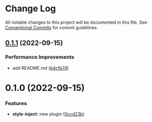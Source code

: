 # Change Log

All notable changes to this project will be documented in this file.
See [Conventional Commits](https://conventionalcommits.org) for commit guidelines.

## [0.1.1](https://github.com/senoteam/vite-plugin/compare/@senojs/rollup-plugin-style-inject@0.1.0...@senojs/rollup-plugin-style-inject@0.1.1) (2022-09-15)


### Performance Improvements

* add README.md ([b4cfb74](https://github.com/senoteam/vite-plugin/commit/b4cfb74f8c541cf3a0b08cc6bf7af2dee9fedf48))





# 0.1.0 (2022-09-15)


### Features

* **style-inject:** new plugin ([0ccd23b](https://github.com/senoteam/vite-plugin/commit/0ccd23b8da324492f05ada83b01895261fb70fdc))
